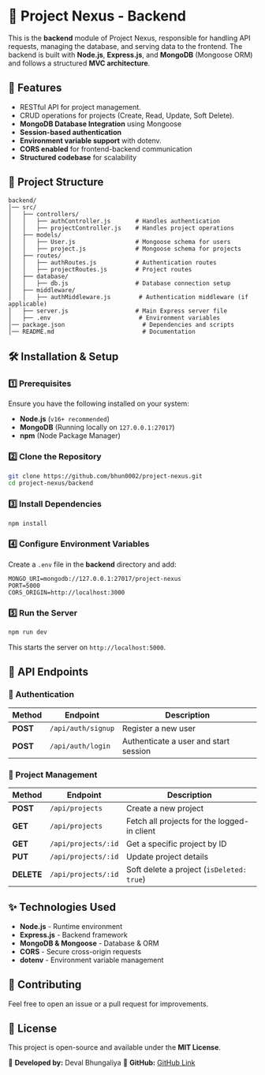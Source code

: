 # 📌 Project Nexus - Backend

This is the **backend** module of Project Nexus, responsible for handling API requests, managing the database, and serving data to the frontend. The backend is built with **Node.js**, **Express.js**, and **MongoDB** (Mongoose ORM) and follows a structured **MVC architecture**.

## 🚀 Features
- RESTful API for project management.
- CRUD operations for projects (Create, Read, Update, Soft Delete).
- **MongoDB Database Integration** using Mongoose
- **Session-based authentication**
- **Environment variable support** with dotenv.
- **CORS enabled** for frontend-backend communication
- **Structured codebase** for scalability 

## 📁 Project Structure
```
backend/
│── src/
│   ├── controllers/
│   │   ├── authController.js       # Handles authentication
│   │   ├── projectController.js    # Handles project operations
│   ├── models/
│   │   ├── User.js                 # Mongoose schema for users
│   │   ├── project.js              # Mongoose schema for projects
│   ├── routes/
│   │   ├── authRoutes.js           # Authentication routes
│   │   ├── projectRoutes.js        # Project routes
│   ├── database/
│   │   ├── db.js                   # Database connection setup
│   ├── middleware/
│   │   ├── authMiddleware.js        # Authentication middleware (if applicable)
│   ├── server.js                   # Main Express server file
│   ├── .env                         # Environment variables
│── package.json                      # Dependencies and scripts
│── README.md                         # Documentation
```


## 🛠️ Installation & Setup

### 1️⃣ Prerequisites
Ensure you have the following installed on your system:
- **Node.js** (`v16+ recommended`)
- **MongoDB** (Running locally on `127.0.0.1:27017`)
- **npm** (Node Package Manager)

### 2️⃣ Clone the Repository
```bash
git clone https://github.com/bhun0002/project-nexus.git
cd project-nexus/backend
```

### 3️⃣ Install Dependencies
```bash
npm install
```

### 4️⃣ Configure Environment Variables
Create a `.env` file in the **backend** directory and add:
```
MONGO_URI=mongodb://127.0.0.1:27017/project-nexus
PORT=5000
CORS_ORIGIN=http://localhost:3000
```

### 5️⃣ Run the Server
```bash
npm run dev
```
This starts the server on `http://localhost:5000`.

## 📌 API Endpoints

### 🔹 Authentication
| Method | Endpoint | Description |
|--------|---------|-------------|
| **POST** | `/api/auth/signup` | Register a new user |
| **POST** | `/api/auth/login` | Authenticate a user and start session |

### 🔹 Project Management
| Method | Endpoint | Description |
|--------|---------|-------------|
| **POST** | `/api/projects` | Create a new project |
| **GET** | `/api/projects` | Fetch all projects for the logged-in client |
| **GET** | `/api/projects/:id` | Get a specific project by ID |
| **PUT** | `/api/projects/:id` | Update project details |
| **DELETE** | `/api/projects/:id` | Soft delete a project (`isDeleted: true`) |

## ✨ Technologies Used
- **Node.js** - Runtime environment
- **Express.js** - Backend framework
- **MongoDB & Mongoose** - Database & ORM
- **CORS** - Secure cross-origin requests
- **dotenv** - Environment variable management

## 🚀 Contributing
Feel free to open an issue or a pull request for improvements.

## 📜 License
This project is open-source and available under the **MIT License**.

📌 **Developed by:** Deval Bhungaliya 
🔗 **GitHub:** [GitHub Link](https://github.com/bhun0002/project-nexus)
